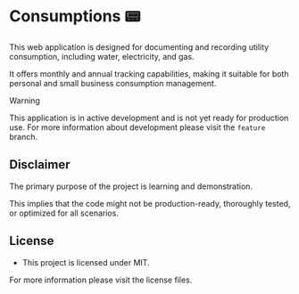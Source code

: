 # Consumptions 📟

This web application is designed for documenting and recording utility consumption, including water, electricity, and gas. 

It offers monthly and annual tracking capabilities, making it suitable for both personal and small business consumption management.

> [!WARNING]
> This application is in active development and is not yet ready for production use. For more information about development please visit the `feature` branch.

## Disclaimer

The primary purpose of the project is learning and demonstration.

This implies that the code might not be production-ready, thoroughly tested, or optimized for all scenarios.

## License

- This project is licensed under MIT.

For more information please visit the license files.
